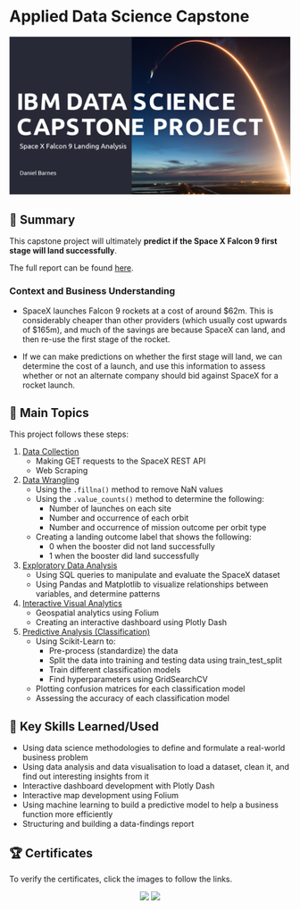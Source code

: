# Applied Data Science Capstone
<p align="center">
  <img src="Images/TitlePage.png" width="1200">
</p>

## 📄 Summary
This capstone project will ultimately **predict if the Space X Falcon 9 first stage will land successfully**. 

The full report can be found [here](https://github.com/DanielBarnes18/IBM-Data-Science-Professional-Certificate/blob/main/10.%20Applied%20Data%20Science%20Capstone/IBM%20Data%20Science%20Capstone%20Project%202022.pdf).

### Context and Business Understanding
- SpaceX launches Falcon 9 rockets at a cost of around $62m. This is considerably cheaper than other providers (which usually cost upwards of $165m), and much of the savings are because SpaceX can land, and then re-use the first stage of the rocket. 

- If we can make predictions on whether the first stage will land, we can determine the cost of a launch, and use this information to assess whether or not an alternate company should bid against SpaceX for a rocket launch.

## 📑 Main Topics 
This project follows these steps:
1. [Data Collection](https://github.com/DanielBarnes18/IBM-Data-Science-Professional-Certificate/tree/main/10.%20Applied%20Data%20Science%20Capstone/01.%20Data%20Collection)
    - Making GET requests to the SpaceX REST API
    - Web Scraping
2. [Data Wrangling ](https://github.com/DanielBarnes18/IBM-Data-Science-Professional-Certificate/tree/main/10.%20Applied%20Data%20Science%20Capstone/02.%20Data%20Wrangling)
    - Using the `.fillna()` method to remove NaN values
    - Using the `.value_counts()` method to determine the following:
        - Number of launches on each site
        - Number and occurrence of each orbit
        - Number and occurrence of mission outcome per orbit type
    - Creating a landing outcome label that shows the following:
        - 0 when the booster did not land successfully
        - 1 when the booster did land successfully
3. [Exploratory Data Analysis](https://github.com/DanielBarnes18/IBM-Data-Science-Professional-Certificate/tree/main/10.%20Applied%20Data%20Science%20Capstone/03.%20Exploratory%20Data%20Analysis)
    - Using SQL queries to manipulate and evaluate the SpaceX dataset
    - Using Pandas and Matplotlib to visualize relationships between variables, and determine patterns
4. [Interactive Visual Analytics](https://github.com/DanielBarnes18/IBM-Data-Science-Professional-Certificate/tree/main/10.%20Applied%20Data%20Science%20Capstone/04.%20Interactive%20Visual%20Analytics)
    - Geospatial analytics using Folium
    - Creating an interactive dashboard using Plotly Dash
5. [Predictive Analysis (Classification)](https://github.com/DanielBarnes18/IBM-Data-Science-Professional-Certificate/tree/main/10.%20Applied%20Data%20Science%20Capstone/05.%20Predictive%20Analysis%20(Classification))
    - Using Scikit-Learn to:
        - Pre-process (standardize) the data
        - Split the data into training and testing data using train_test_split
        - Train different classification models
        - Find hyperparameters using GridSearchCV
    - Plotting confusion matrices for each classification model
    - Assessing the accuracy of each classification model






## 🔑 Key Skills Learned/Used 
- Using data science methodologies to define and formulate a real-world business problem
- Using data analysis and data visualisation to load a dataset, clean it, and find out interesting insights from it
- Interactive dashboard development with Plotly Dash
- Interactive map development using Folium
- Using machine learning to build a predictive model to help a business function more efficiently
- Structuring and building a data-findings report

## 🏆 Certificates 
To verify the certificates, click the images to follow the links.

<p align="middle">
  <a href="https://coursera.org/share/"><img src="https://user-images.githubusercontent.com" height="420"></a>
  <a href="https://www.credly.com/badges/"><img src="https://user-images.githubusercontent.com/" height="420"></a>
</p>

